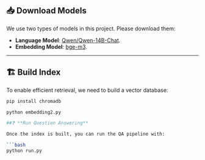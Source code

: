 ## 📥 Download Models

We use two types of models in this project. Please download them:

- **Language Model**: [Qwen/Qwen-14B-Chat](https://www.modelscope.cn/models/Qwen/Qwen-14B-Chat).
- **Embedding Model**: [bge-m3](https://huggingface.co/BAAI/bge-m3).

---

## 🏗️ Build Index

To enable efficient retrieval, we need to build a vector database:

```bash
pip install chromadb

python embedding2.py

##❓ **Run Question Answering**

Once the index is built, you can run the QA pipeline with:

```bash
python run.py
